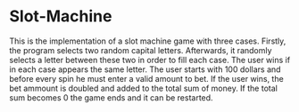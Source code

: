 # Slot-Machine
This is the implementation of a slot machine game with three cases. Firstly, the program selects two random capital letters. Afterwards, it randomly selects a letter between these two in order to fill each case. The user wins if in each case appears the same letter. The user starts with 100 dollars and before every spin he must enter a valid amount to bet. If the user wins, the bet ammount is doubled and added to the total sum of money. If the total sum becomes 0 the game ends and it can be restarted.
